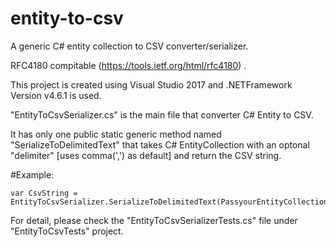 # entity-to-csv
A generic C# entity collection to CSV converter/serializer.

RFC4180 compitable (https://tools.ietf.org/html/rfc4180) .

This project is created using Visual Studio 2017 and .NETFramework Version v4.6.1 is used.

"EntityToCsvSerializer.cs" is the main file that converter C# Entity to CSV. 

It has only one public static generic method named "SerializeToDelimitedText<T>" that takes C# EntityCollection with an optonal "delimiter" [uses comma(',') as default] and return the CSV string.

#Example:
	
	var CsvString = EntityToCsvSerializer.SerializeToDelimitedText(PassyourEntityCollection);
	
	
For detail, please check the "EntityToCsvSerializerTests.cs" file under "EntityToCsvTests" project.

	

